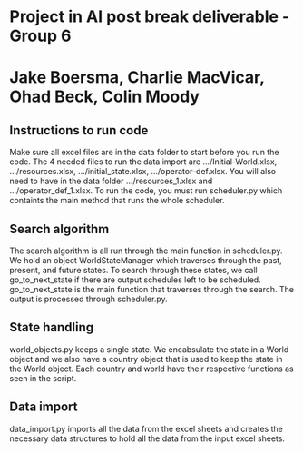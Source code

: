 # Project in AI post break deliverable - Group 6
<h1>Jake Boersma, Charlie MacVicar, Ohad Beck, Colin Moody</h1>
<h2>Instructions to run code</h2>
  Make sure all excel files are in the data folder to start before you run the code. The 4 needed files to run the data import are .../Initial-World.xlsx, .../resources.xlsx, .../initial_state.xlsx, .../operator-def.xlsx. You will also need to have in the data folder .../resources_1.xlsx and .../operator_def_1.xlsx. To run the code, you must run scheduler.py which containts the main method that runs the whole scheduler.
<h2>Search algorithm </h2>
  The search algorithm is all run through the main function in scheduler.py. We hold an object WorldStateManager which traverses through the past, present, and future states. To search through these states, we call go_to_next_state if there are output schedules left to be scheduled. go_to_next_state is the main function that traverses through the search. The output is processed through scheduler.py.
<h2>State handling</h2>
  world_objects.py keeps a single state. We encabsulate the state in a World object and we also have a country object that is used to keep the state in the World object. Each country and world have their respective functions as seen in the script.
<h2>Data import</h2>
  data_import.py imports all the data from the excel sheets and creates the necessary data structures to hold all the data from the input excel sheets.
